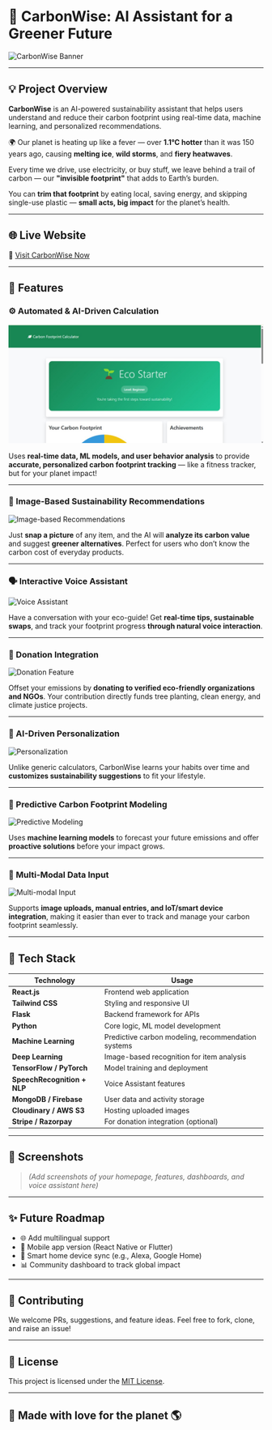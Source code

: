 # 🌱 CarbonWise: AI Assistant for a Greener Future

![CarbonWise Banner](https://yourdomain.com/images/banner.png)

---

## 💡 Project Overview

**CarbonWise** is an AI-powered sustainability assistant that helps users understand and reduce their carbon footprint using real-time data, machine learning, and personalized recommendations.

🌍 Our planet is heating up like a fever — over **1.1°C hotter** than it was 150 years ago, causing **melting ice**, **wild storms**, and **fiery heatwaves**.

Every time we drive, use electricity, or buy stuff, we leave behind a trail of carbon — our **"invisible footprint"** that adds to Earth’s burden.

You can **trim that footprint** by eating local, saving energy, and skipping single-use plastic — **small acts, big impact** for the planet’s health.

---

## 🌐 Live Website  
🔗 [Visit CarbonWise Now](https://yourwebsite.com)

---

## 🚀 Features

### ⚙️ Automated & AI-Driven Calculation  
![Automated AI Calculation](https://github.com/ashoksuthar14/Carbonprint/blob/main/carbon%20calculator%201.jpg)

Uses **real-time data, ML models, and user behavior analysis** to provide **accurate, personalized carbon footprint tracking** — like a fitness tracker, but for your planet impact!

---

### 📸 Image-Based Sustainability Recommendations  
![Image-based Recommendations](https://yourdomain.com/images/feature2.png)

Just **snap a picture** of any item, and the AI will **analyze its carbon value** and suggest **greener alternatives**. Perfect for users who don’t know the carbon cost of everyday products.

---

### 🗣️ Interactive Voice Assistant  
![Voice Assistant](https://yourdomain.com/images/feature3.png)

Have a conversation with your eco-guide! Get **real-time tips, sustainable swaps**, and track your footprint progress **through natural voice interaction**.

---

### 💚 Donation Integration  
![Donation Feature](https://yourdomain.com/images/feature4.png)

Offset your emissions by **donating to verified eco-friendly organizations and NGOs**. Your contribution directly funds tree planting, clean energy, and climate justice projects.

---

### 🧠 AI-Driven Personalization  
![Personalization](https://yourdomain.com/images/feature5.png)

Unlike generic calculators, CarbonWise learns your habits over time and **customizes sustainability suggestions** to fit your lifestyle.

---

### 🔮 Predictive Carbon Footprint Modeling  
![Predictive Modeling](https://yourdomain.com/images/feature6.png)

Uses **machine learning models** to forecast your future emissions and offer **proactive solutions** before your impact grows.

---

### 🔄 Multi-Modal Data Input  
![Multi-modal Input](https://yourdomain.com/images/feature7.png)

Supports **image uploads, manual entries, and IoT/smart device integration**, making it easier than ever to track and manage your carbon footprint seamlessly.

---

## 🧰 Tech Stack

| Technology | Usage |
|------------|-------|
| **React.js** | Frontend web application |
| **Tailwind CSS** | Styling and responsive UI |
| **Flask** | Backend framework for APIs |
| **Python** | Core logic, ML model development |
| **Machine Learning** | Predictive carbon modeling, recommendation systems |
| **Deep Learning** | Image-based recognition for item analysis |
| **TensorFlow / PyTorch** | Model training and deployment |
| **SpeechRecognition + NLP** | Voice Assistant features |
| **MongoDB / Firebase** | User data and activity storage |
| **Cloudinary / AWS S3** | Hosting uploaded images |
| **Stripe / Razorpay** | For donation integration (optional) |

---

## 📸 Screenshots

> _(Add screenshots of your homepage, features, dashboards, and voice assistant here)_

---

## ✨ Future Roadmap

- 🌐 Add multilingual support
- 📲 Mobile app version (React Native or Flutter)
- 🔌 Smart home device sync (e.g., Alexa, Google Home)
- 📊 Community dashboard to track global impact

---

## 🤝 Contributing

We welcome PRs, suggestions, and feature ideas. Feel free to fork, clone, and raise an issue!

---

## 📄 License

This project is licensed under the [MIT License](LICENSE).

---

## 🙌 Made with love for the planet 🌎  
